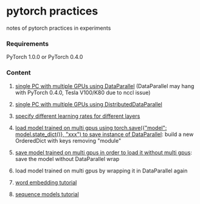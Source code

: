 # pytorch practices
notes of pytorch practices in experiments

### Requirements
PyTorch 1.0.0 or PyTorch 0.4.0

### Content
1. [single PC with multiple GPUs using DataParallel](https://github.com/winnechan/effective_pytorch/blob/master/pytorch1.0.0_multigpu_DataParallel.py) (DataParallel may hang with PyTorch 0.4.0, Tesla V100/K80 due to nccl issue)

2. [single PC with multiple GPUs using DistributedDataParallel](https://github.com/winnechan/pytorch_practices/blob/master/pytorch1.0.0_multigpu_DistributedDataParallel.py)

3. [specify different learning rates for different layers](https://github.com/winnechan/pytorch_practices/blob/master/specify_different_lr_for_different_layers.png)

4. [load model trained on multi gpus using torch.save({"model": model.state_dict()}, "xxx") to save instance of DataParallel](https://github.com/winnechan/pytorch_practices/blob/master/loading_models_trained_on_multigpus.png):
build a new OrderedDict with keys removing "module"

5. [save model trained on multi gpus in order to load it without multi gpus](https://github.com/winnechan/pytorch_practices/blob/master/saveing_models_trained_on_multigpus.png):
save the model without DataParallel wrap

6. load model trained on multi gpus by wrapping it in DataParallel again

7. [word embedding tutorial](https://github.com/winnechan/pytorch_practices/blob/master/word_embeddings_tutorial.ipynb)

8. [sequence models tutorial](https://github.com/winnechan/pytorch_practices/blob/master/sequence_models_tutorial.ipynb)
